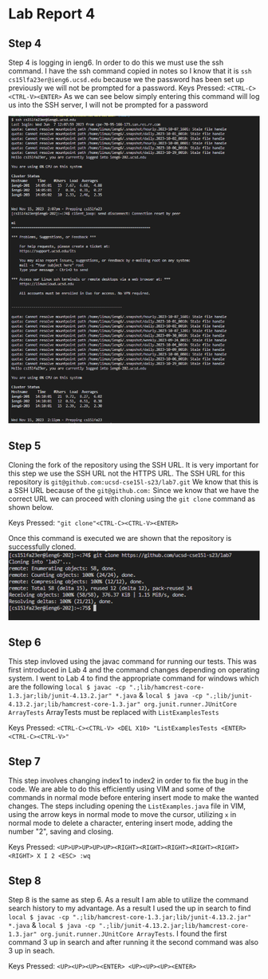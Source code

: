 # Lab Report 4

## Step 4

Step 4 is logging in ieng6. In order to do this we must use the ssh command. I have the ssh command copied in notes so I know that it is ```ssh cs15lfa23er@ieng6.ucsd.edu``` because we the password has been set up previously we will not be prompted for a password. 
Keys Pressed: ```<CTRL-C><CTRL-V><ENTER>```
As we can see below simply entering this command will log us into the SSH server, I will not be prompted for a password 

![Alt text](Lab4Screenshot1.png)

## Step 5
Cloning the fork of the repository using the SSH URL. It is very important for this step we use the SSH URL not the HTTPS URL. The SSH URL for this repository is ```git@github.com:ucsd-cse15l-s23/lab7.git```
We know that this is a SSH URL because of the ```git@github.com:``` Since we know that we have the correct URL we can proceed with cloning using the ```git clone``` command as shown below.

Keys Pressed: ```"git clone"<CTRL-C><CTRL-V><ENTER>```

Once this command is executed we are shown that the repository is successfully cloned. 
![Alt text](Lab4Screenshot2.png)

## Step 6
This step invloved using the javac command for running our tests. This was first introduced in Lab 4 and the command changes depending on operating system. I went to Lab 4 to find the appropriate command for windows which are the following ```local $ javac -cp ".;lib/hamcrest-core-1.3.jar;lib/junit-4.13.2.jar" *.java``` & ```local $ java -cp ".;lib/junit-4.13.2.jar;lib/hamcrest-core-1.3.jar" org.junit.runner.JUnitCore ArrayTests``` ArrayTests must be replaced with ```ListExamplesTests```

Keys Pressed: ```<CTRL-C><CTRL-V> <DEL X10> "ListExamplesTests <ENTER><CTRL-C><CTRL-V>"```

## Step 7
This step involves changing index1 to index2 in order to fix the bug in the code. We are able to do this efficiently using VIM and some of the commands in normal mode before entering insert mode to make the wanted changes. The steps including opening the ```ListExamples.java``` file in VIM, using the arrow keys in normal mode to move the cursor, utilizing ```x``` in normal mode to delete a character, entering insert mode, adding the number "2", saving and closing. 

Keys Pressed: ```<UP>UP>UP>UP>UP><RIGHT><RIGHT><RIGHT><RIGHT><RIGHT><RIGHT> X I 2 <ESC> :wq```

## Step 8
Step 8 is the same as step 6. As a result I am able to utilize the command search history to my advantage. As a result I used the up in search to find ```local $ javac -cp ".;lib/hamcrest-core-1.3.jar;lib/junit-4.13.2.jar" *.java``` & ```local $ java -cp ".;lib/junit-4.13.2.jar;lib/hamcrest-core-1.3.jar" org.junit.runner.JUnitCore ArrayTests```. I found the first command 3 up in search and after running it the second command was also 3 up in seach. 

Keys Pressed: ```<UP><UP><UP><ENTER> <UP><UP><UP><ENTER> ```


